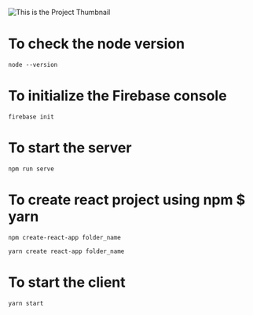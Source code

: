 ![This is the Project Thumbnail](snap.png)

# To check the node version

```
node --version
```

# To initialize the Firebase console

```
firebase init
```

# To start the server

```
npm run serve
```

# To create react project using npm $ yarn

```
npm create-react-app folder_name
```

```
yarn create react-app folder_name
```

# To start the client

```
yarn start
```

